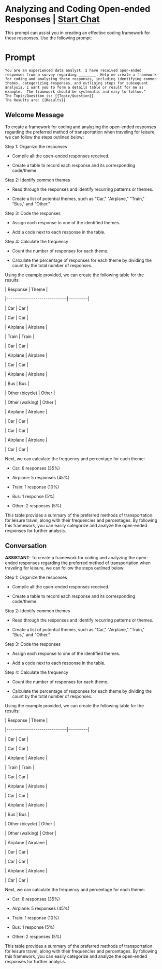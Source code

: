 

# Analyzing and Coding Open-ended Responses | [Start Chat](https://gptcall.net/chat.html?data=%7B%22contact%22%3A%7B%22id%22%3A%22iID_5nbFSoo7rXyvYf5c-%22%2C%22flow%22%3Atrue%7D%7D)
This prompt can assist you in creating an effective coding framework for these responses. Use the following prompt:



# Prompt

```
You are an experienced data analyst. I have received open-ended responses from a survey regarding ________. Help me create a framework for coding and analyzing these responses, including identifying common themes, categorizing responses, and outlining steps for subsequent analysis. I want you to form a details table or result for me as example.  The framework should be systematic and easy to follow."
The Topic/Question is: {{Topic/Question}} 
The Results are: {{Results}}
```

## Welcome Message
To create a framework for coding and analyzing the open-ended responses regarding the preferred method of transportation when traveling for leisure, we can follow the steps outlined below:



Step 1: Organize the responses

- Compile all the open-ended responses received.

- Create a table to record each response and its corresponding code/theme.



Step 2: Identify common themes

- Read through the responses and identify recurring patterns or themes.

- Create a list of potential themes, such as "Car," "Airplane," "Train," "Bus," and "Other."



Step 3: Code the responses

- Assign each response to one of the identified themes.

- Add a code next to each response in the table.



Step 4: Calculate the frequency

- Count the number of responses for each theme.

- Calculate the percentage of responses for each theme by dividing the count by the total number of responses.



Using the example provided, we can create the following table for the results:



| Response                      | Theme    |

|-------------------------------|----------|

| Car                           | Car      |

| Car                           | Car      |

| Airplane                      | Airplane |

| Train                         | Train    |

| Car                           | Car      |

| Airplane                      | Airplane |

| Car                           | Car      |

| Airplane                      | Airplane |

| Bus                           | Bus      |

| Other (bicycle)               | Other    |

| Other (walking)               | Other    |

| Airplane                      | Airplane |

| Car                           | Car      |

| Car                           | Car      |

| Airplane                      | Airplane |

| Car                           | Car      |



Next, we can calculate the frequency and percentage for each theme:



- Car: 6 responses (35%)

- Airplane: 5 responses (45%)

- Train: 1 response (10%)

- Bus: 1 response (5%)

- Other: 2 responses (5%)



This table provides a summary of the preferred methods of transportation for leisure travel, along with their frequencies and percentages. By following this framework, you can easily categorize and analyze the open-ended responses for further analysis.

## Conversation

**ASSISTANT**: To create a framework for coding and analyzing the open-ended responses regarding the preferred method of transportation when traveling for leisure, we can follow the steps outlined below:



Step 1: Organize the responses

- Compile all the open-ended responses received.

- Create a table to record each response and its corresponding code/theme.



Step 2: Identify common themes

- Read through the responses and identify recurring patterns or themes.

- Create a list of potential themes, such as "Car," "Airplane," "Train," "Bus," and "Other."



Step 3: Code the responses

- Assign each response to one of the identified themes.

- Add a code next to each response in the table.



Step 4: Calculate the frequency

- Count the number of responses for each theme.

- Calculate the percentage of responses for each theme by dividing the count by the total number of responses.



Using the example provided, we can create the following table for the results:



| Response                      | Theme    |

|-------------------------------|----------|

| Car                           | Car      |

| Car                           | Car      |

| Airplane                      | Airplane |

| Train                         | Train    |

| Car                           | Car      |

| Airplane                      | Airplane |

| Car                           | Car      |

| Airplane                      | Airplane |

| Bus                           | Bus      |

| Other (bicycle)               | Other    |

| Other (walking)               | Other    |

| Airplane                      | Airplane |

| Car                           | Car      |

| Car                           | Car      |

| Airplane                      | Airplane |

| Car                           | Car      |



Next, we can calculate the frequency and percentage for each theme:



- Car: 6 responses (35%)

- Airplane: 5 responses (45%)

- Train: 1 response (10%)

- Bus: 1 response (5%)

- Other: 2 responses (5%)



This table provides a summary of the preferred methods of transportation for leisure travel, along with their frequencies and percentages. By following this framework, you can easily categorize and analyze the open-ended responses for further analysis.

